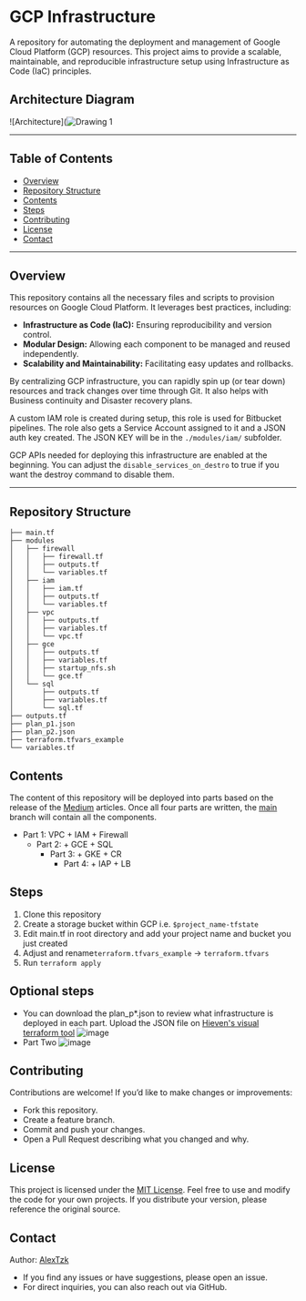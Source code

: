 # GCP Infrastructure

A repository for automating the deployment and management of Google Cloud Platform (GCP) resources. This project aims to provide a scalable, maintainable, and reproducible infrastructure setup using Infrastructure as Code (IaC) principles.

## Architecture Diagram
![Architecture](![Drawing 1](https://github.com/user-attachments/assets/6bd03cef-3aa7-4c54-93f9-165a025f7ddf)

---

## Table of Contents

- [Overview](#overview)
- [Repository Structure](#repository-structure)
- [Contents](#contents)
- [Steps](#steps)
- [Contributing](#contributing)
- [License](#license) 
- [Contact](#contact)
---

## Overview

This repository contains all the necessary files and scripts to provision resources on Google Cloud Platform. It leverages best practices, including:

- **Infrastructure as Code (IaC):** Ensuring reproducibility and version control.
- **Modular Design:** Allowing each component to be managed and reused independently.
- **Scalability and Maintainability:** Facilitating easy updates and rollbacks.

By centralizing GCP infrastructure, you can rapidly spin up (or tear down) resources and track changes over time through Git. It also helps with Business continuity and Disaster recovery plans. 

A custom IAM role is created during setup, this role is used for Bitbucket pipelines. The role also gets a Service Account assigned to it and a JSON auth key created. The JSON KEY will be in the `./modules/iam/` subfolder. 

GCP APIs needed for deploying this infrastructure are enabled at the beginning. You can adjust the `disable_services_on_destro` to true if you want the destroy command to disable them. 

---

## Repository Structure
```
├── main.tf
├── modules
│   ├── firewall
│   │   ├── firewall.tf
│   │   ├── outputs.tf
│   │   └── variables.tf
│   ├── iam
│   │   ├── iam.tf
│   │   ├── outputs.tf
│   │   └── variables.tf
│   ├── vpc
│   │   ├── outputs.tf
│   │   ├── variables.tf
│   │   └── vpc.tf
│   ├── gce
│   │   ├── outputs.tf
│   │   ├── variables.tf
│   │   ├── startup_nfs.sh
│   │   └── gce.tf
│   └── sql
│       ├── outputs.tf
│       ├── variables.tf
│       └── sql.tf
├── outputs.tf
├── plan_p1.json
├── plan_p2.json
├── terraform.tfvars_example
└── variables.tf
```

## Contents
The content of this repository will be deployed into parts based on the release of the [Medium](https://medium.com/@alexandrumarius) articles. Once all four parts are written, the [main](https://github.com/AlexTzk/gcp-infrastructure/tree/main) branch will contain all the components. 

- Part 1: VPC + IAM + Firewall
  - Part 2:  + GCE + SQL
    - Part 3:  + GKE + CR
      - Part 4:  + IAP + LB

## Steps
1. Clone this repository
2. Create a storage bucket within GCP i.e. `$project_name-tfstate`
3. Edit main.tf in root directory and add your project name and bucket you just created 
4. Adjust and rename`terraform.tfvars_example` -> `terraform.tfvars`
5. Run `terraform apply` 

## Optional steps
* You can download the plan_p*.json to review what infrastructure is deployed in each part. Upload the JSON file on [Hieven's visual terraform tool](https://hieven.github.io/terraform-visual/)
![image](https://github.com/user-attachments/assets/a3140c20-aa65-4ed2-9330-4efa6ffc6709)
* Part Two
![image](https://github.com/user-attachments/assets/782458d7-a441-4974-853e-e543db05e3df)

## Contributing
Contributions are welcome! If you’d like to make changes or improvements:
-   Fork this repository.
-   Create a feature branch.
-   Commit and push your changes.
-   Open a Pull Request describing what you changed and why.

## License

This project is licensed under the [MIT License](LICENSE). Feel free to use and modify the code for your own projects. If you distribute your version, please reference the original source.

## Contact
Author: [AlexTzk](https://github.com/AlexTzk/)

* If you find any issues or have suggestions, please open an issue.
* For direct inquiries, you can also reach out via GitHub.
